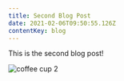 ```yaml
---
title: Second Blog Post
date: 2021-02-06T09:50:55.126Z
contentKey: blog
---
```

This is the second blog post!

![coffee cup 2](/img/ebgprozvcaaub2o.jpg "second blog post")